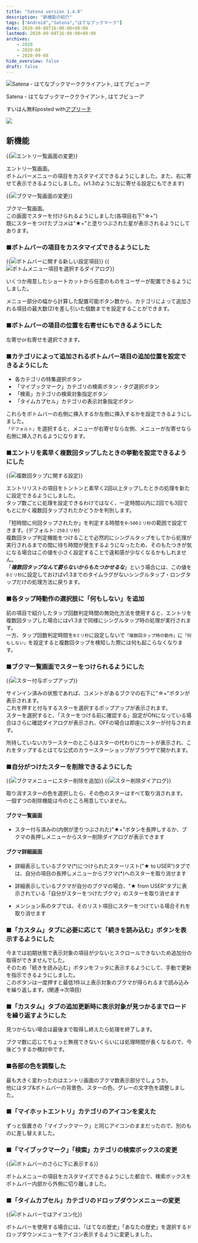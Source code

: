 ```yaml
---
title: "Satena version 1.4.0"
description: "新機能の紹介"
tags: ["Android","Satena","はてなブックマーク"]
date: 2020-09-08T16:00:00+09:00
lastmod: 2020-09-08T16:00:00+09:00
archives:
    - 2020
    - 2020-09
    - 2020-09-08
hide_overview: false
draft: false
---
```


<div class="appreach"><img src="https://lh3.googleusercontent.com/8s4Fzo7AmnoNOT-pbsRoBSYbmBFgfS98l0Qatr1-aHYCRUJlHwab6jB1rijGC1_FYA=s128" alt="Satena - はてなブックマーククライアント, はてブビューア" class="appreach__icon"><div class="appreach__detail" style=""><p class="appreach__name">Satena - はてなブックマーククライアント, はてブビューア</p><p class="appreach__info"><span class="appreach__developper">すいはん</span><span class="appreach__price">無料</span><span class="appreach__posted">posted with<a href="https://mama-hack.com/app-reach/" title="アプリーチ" target="_blank" rel="nofollow">アプリーチ</a></span></p></div><div class="appreach__links" style=""><a href="https://play.google.com/store/apps/details?id=com.suihan74.satena" target="_blank" rel="nofollow" class="appreach__gplink"><img src="https://nabettu.github.io/appreach/img/gplay_ja.png"></a></div></div>

## 新機能

{{<img src="new_entries_activity.png" zoom=".5" title="エントリ一覧画面の変更">}}

エントリ一覧画面。  
ボトムバーメニューの項目をカスタマイズできるようにしました。また、右に寄せて表示できるようにしました。(v1.3のように左に寄せる設定にもできます)

{{<img src="new_bookmarks_activity.png" zoom=".5" title="ブクマ一覧画面の変更">}}

ブクマ一覧画面。  
この画面でスターを付けられるようにしました(各項目右下"☆+")  
既にスターをつけたブコメは"★+"と塗りつぶされた星が表示されるようにしてあります。

### ■ボトムバーの項目をカスタマイズできるようにした

{{<img src="prefs_for_bottom_items.png" zoom=".85" title="ボトムバーに関する新しい設定項目">}}  {{<img src="bottom_items_selection.png" zoom=".5" title="ボトムメニュー項目を選択するダイアログ">}}

いくつか用意したショートカットから任意のものをユーザーが配置できるようにしました。

メニュー部分の幅から計算した配置可能ボタン数から、カテゴリによって追加される項目の最大数(2)を差し引いた個数までを設定することができます。

### ■ボトムバーの項目の位置を右寄せにもできるようにした

左寄せor右寄せを選択できます。

### ■カテゴリによって追加されるボトムバー項目の追加位置を設定できるようにした

- 各カテゴリの特集選択ボタン
- 「マイブックマーク」カテゴリの検索ボタン・タグ選択ボタン
- 「検索」カテゴリの検索対象指定ボタン
- 「タイムカプセル」カテゴリの表示対象指定ボタン

これらをボトムバーの右側に挿入するか左側に挿入するかを設定できるようにしました。  
```「デフォルト」```を選択すると、メニューが右寄せなら左側、メニューが左寄せなら右側に挿入されるようになります。

### ■エントリを素早く複数回タップしたときの挙動を設定できるようにした

{{<img src="prefs_for_multi_tap.png" zoom=".85" title="複数回タップに関する設定">}}

エントリリストの項目をトントンと素早く2回以上タップしたときの処理を新たに設定できるようにしました。  
タップ数ごとに処理を設定できるわけではなく、一定時間以内に2回でも3回でもとにかく複数回タップされたかどうかを判別します。

「短時間に何回タップされたか」を判定する時間を```0~500ミリ秒```の範囲で設定できます。(デフォルト: ```250ミリ秒```)  
複数回タップ判定機能をつけることで必然的にシングルタップをしてから処理が実行されるまでの間に待ち時間が発生するようになったため、そのもたつきが気になる場合はこの値を小さく設定することで違和感が少なくなるかもしれません。  
「***複数回タップなんて要らないからもたつかせるな***」という場合には、この値を```0ミリ秒```に設定しておけばv1.3までのタイムラグがないシングルタップ・ロングタップだけの処理方法に戻ります。

### ■各タップ時動作の選択肢に「何もしない」を追加

前の項目で紹介したタップ回数判定時間の無効化方法を使用すると、エントリを複数回タップした場合にはv1.3まで同様にシングルタップ時の処理が実行されます。  
一方、タップ回数判定時間を```0ミリ秒```に設定しないで```「複数回タップ時の動作」```に```「何もしない」```を設定すると複数回タップを検知した際には何も起こらなくなります。

### ■ブクマ一覧画面でスターをつけられるようにした

{{<img src="post_star_popup.png" zoom=".5" title="スター付与ポップアップ">}}

サインイン済みの状態であれば、コメントがあるブクマの右下に"☆+"ボタンが表示されます。  
これを押すと付与するスターを選択するポップアップが表示されます。  
スターを選択すると、「スターをつける前に確認する」設定がONになっている場合はさらに確認ダイアログが表示され、OFFの場合は即座にスターが付与されます。

所持していないカラースターのところはスターの代わりにカートが表示され、これをタップするとはてな公式のカラースターショップがブラウザで開かれます。

### ■自分がつけたスターを削除できるようにした

{{<img src="bookmark_menu.png" zoom=".85" title="ブクマメニューにスター削除を追加">}} {{<img src="delete_star_dialog.png" zoom=".85" title="スター削除ダイアログ">}}

取り消すスターの色を選択したら、その色のスターはすべて取り消されます。  
一個ずつの削除機能は今のところ用意していません。

#### ブクマ一覧画面

- スター付与済みの(内側が塗りつぶされた)"★+"ボタンを長押しするか、ブクマの長押しメニューからスター削除ダイアログが表示できます

#### ブクマ詳細画面

- 詳細表示しているブクマ(\*)につけられたスターリスト("★ to USER")タブでは、自分の項目の長押しメニューからブクマ(\*)へのスターを取り消せます

- 詳細表示しているブクマが自分のブクマの場合、"★ from USER"タブに表示されている「自分がスターをつけたブクマ」のスターを取り消せます

- メンション系のタブでは、そのリスト項目にスターをつけている場合それを取り消せます

### ■「カスタム」タブに必要に応じて「続きを読み込む」ボタンを表示するようにした

今までは初期状態で表示対象の項目が少ないとスクロールできないため追加分の取得ができませんでした。  
そのため「続きを読み込む」ボタンをフッタに表示するようにして、手動で更新を指示できるようにしました。  
このボタンは一度押すと最低1件以上表示対象のブクマが得られるまで読み込みを繰り返します。(関連→次項目)

### ■「カスタム」タブの追加更新時に表示対象が見つかるまでロードを繰り返すようにした

見つからない場合は最後まで取得し終えたら処理を終了します。

ブクマ数に応じてちょっと無視できないくらいには処理時間が長くなるので、今後どうするか検討中です。

### ■各部の色を調整した

最も大きく変わったのはエントリ画面のブクマ数表示部分でしょうか。  
他にはタブ&ボトムバーの背景色、スターの色、グレーの文字色を調整しました。

### ■「マイホットエントリ」カテゴリのアイコンを変えた

ずっと仮置きの「マイブックマーク」と同じアイコンのままだったので、別のものに差し替えました。

### ■「マイブックマーク」「検索」カテゴリの検索ボックスの変更

{{<img src="bottom_search_view.png" zoom=".5" title="ボトムバーのさらに下に表示する">}}

ボトムメニューの項目をカスタマイズできるようにした都合で、検索ボックスをボトムバー内部から外側に切り離しました。

### ■「タイムカプセル」カテゴリのドロップダウンメニューの変更

{{<img src="memorial_15th_bottom_menu.png" zoom=".85" title="ボトムバーではアイコン化">}}

ボトムバーを使用する場合には、「はてなの歴史」「あなたの歴史」を選択するドロップダウンメニューをアイコン表示するように変更しました。
